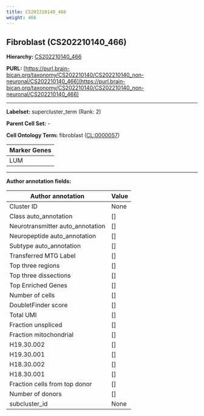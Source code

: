```yaml
---
title: CS202210140_466
weight: 466
---
```

## Fibroblast (CS202210140_466)
<b>Hierarchy: </b>
[CS202210140_466](../CS202210140_466)

**PURL:** [https://purl.brain-bican.org/taxonomy/CS202210140/CS202210140_non-neuronal/CS202210140_466](https://purl.brain-bican.org/taxonomy/CS202210140/CS202210140_non-neuronal/CS202210140_466)

---


**Labelset:** supercluster_term (Rank: 2)

**Parent Cell Set:** -



**Cell Ontology Term:**  fibroblast ([CL:0000057](https://www.ebi.ac.uk/ols/ontologies/cl/terms?obo_id=CL:0000057)) 

[MARKER GENES.]: #


| Marker Genes |
|--------------|
|LUM|

---

[TRANSFERRED ANNOTATIONS.]: #


[AUTHOR ANNOTATION FIELDS.]: #


**Author annotation fields:**

| Author annotation | Value |
|-------------------|-------|
|Cluster ID|None|
|Class auto_annotation|[]|
|Neurotransmitter auto_annotation|[]|
|Neuropeptide auto_annotation|[]|
|Subtype auto_annotation|[]|
|Transferred MTG Label|[]|
|Top three regions|[]|
|Top three dissections|[]|
|Top Enriched Genes|[]|
|Number of cells|[]|
|DoubletFinder score|[]|
|Total UMI|[]|
|Fraction unspliced|[]|
|Fraction mitochondrial|[]|
|H19.30.002|[]|
|H19.30.001|[]|
|H18.30.002|[]|
|H18.30.001|[]|
|Fraction cells from top donor|[]|
|Number of donors|[]|
|subcluster_id|None|
